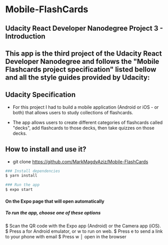 # Mobile-FlashCards
## Udacity React Developer Nanodegree Project 3 - Introduction

## This app is the third project of the Udacity React Developer Nanodegree and follows the "Mobile Flashcards project specification" listed bellow and all the style guides provided by Udacity:

## Udacity Specification
- For this project I had to build a mobile application (Android or iOS - or both) that allows users to study collections of flashcards. 

- The app allows users to create different categories of flashcards called "decks", add flashcards to those decks, then take quizzes on those decks.

## How to install and use it?

- git clone https://github.com/MarkMagdyAziz/Mobile-FlashCards
```bash
### Install dependencies
$ yarn install

### Run the app
$ expo start
```  
#### On the Expo page that will open automatically
##### To run the app, choose one of these options
 $ Scan the QR code  with the Expo app (Android) or the Camera app (iOS).       
 $ Press a for Android emulator, or w to run on web.
 $ Press e to send a link to your phone with email
 $ Press w │ open in the browser

